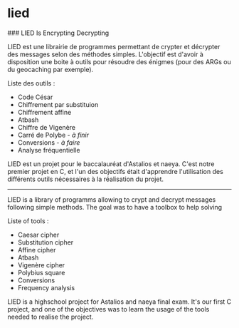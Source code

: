 # lied

### LIED Is Encrypting Decrypting

LIED est une librairie de programmes permettant de crypter et décrypter des messages selon des méthodes simples. L'objectif est d'avoir à disposition une boite à outils pour résoudre des énigmes (pour des ARGs ou du geocaching par exemple). 

Liste des outils :
- Code César
- Chiffrement par substituion
- Chiffrement affine
- Atbash
- Chiffre de Vigenère
- Carré de Polybe - *à finir*
- Conversions - *à faire*
- Analyse fréquentielle

LIED est un projet pour le baccalauréat d'Astalios et naeya. C'est notre premier projet en C, et l'un des objectifs était d'apprendre l'utilisation des différents outils nécessaires à la réalisation du projet.

---

LIED is a library of programms allowing to crypt and decrypt messages following simple methods. The goal was to have a toolbox to help solving 

Liste of tools :
- Caesar cipher
- Substitution cipher
- Affine cipher
- Atbash
- Vigenère cipher
- Polybius square
- Conversions
- Frequency analysis

LIED is a highschool project for Astalios and naeya final exam. It's our first C project, and one of the objectives was to learn the usage of the tools needed to realise the project.

